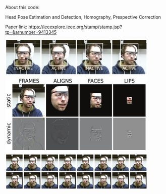 About this code:

Head Pose Estimation and Detection,
Homography,
Prespective Correction

Paper link: https://ieeexplore.ieee.org/stamp/stamp.jsp?tp=&arnumber=9413345

<p align="left">
  <img src="https://github.com/mohammad-adiban/headpose_estimation/blob/main/figs/hpe1.png" width="450" title="hover text"><br />
  <img src="https://github.com/mohammad-adiban/headpose_estimation/blob/main/figs/hpe2.png" width="450" title="hover text"><br />
  <img src="https://github.com/mohammad-adiban/headpose_estimation/blob/main/figs/hpe3.png" width="450" title="hover text">
</p>
